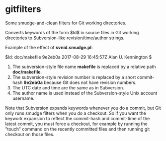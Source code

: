 # gitfilters
Some smudge-and-clean filters for Git working directories.

Converts keywords of the form &#x24;Id&#x24; in source files in Git working directories to Subversion-like revision/time/author strings.

Example of the effect of **svnid.smudge.pl**:

&#x24;Id: doc/makefile 9e2eb0a 2017-08-29 16:45:57Z Alan U. Kennington &#x24;

1. The subversion-style file name **makefile** is replaced by a relative path **doc/makefile**.
2. The subversion-style revision number is replaced by a short commit-hash **9e2eb0a** because Git does not have revision numbers.
3. The UTC date and time are the same as in Subversion.
4. The author name is used instead of the Subversion-style Unix account username.

Note that Subversion expands keywords whenever you do a commit, but Git only runs smudge filters when you do a checkout. So if you want the keywork expansion to reflect the commit-hash and commit-time of the latest commit, you must force a checkout, for example by running the "touch" command on the recently committed files and then running git checkout on those files.
